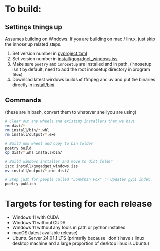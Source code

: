 # To build:

## Settings things up

Assumes building on Windows. If you are building on mac / linux, just skip the innosetup related steps.

1. Set version number in [pyproject.toml](pyproject.toml)
2. Set version number in [install/gogadget_windows.iss](install/gogadget_windows.iss)
3. Make sure `poetry` and `innosetup` are installed and in path. (innosetup isn't by default, need to add the root innosetup directory in program files)
4. Download latest windows builds of ffmpeg and uv and put the binaries directly in [install/bin/](install/bin/)

## Commands

(these are in bash, convert them to whatever shell you are using)

```sh
# Clear out any wheels and existing installers that we have
rm dist/*
rm install/bin/*.whl
rm install/output/*.exe

# Build new wheel and copy to bin folder
poetry build
cp dist/*.whl install/bin/

# Build windows installer and move to dist folder
iscc install/gogadget_windows.iss
mv install/output/*.exe dist/

# Step just for people called "Jonathan Fox" ;) Updates pypi index.
poetry publish
```

# Targets for testing for each release

- Windows 11 with CUDA
- Windows 11 without CUDA
- Windows 11 without any tools in path or python installed
- macOS (latest available release)
- Ubuntu Server 24.04.1 LTS (primarily because I don't have a linux desktop machine and a large proportion of desktop linux is Ubuntu)
